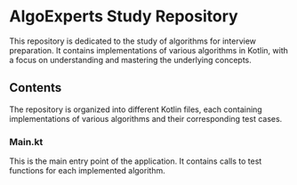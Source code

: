 # AlgoExperts Study Repository

This repository is dedicated to the study of algorithms for interview preparation. It contains implementations of various algorithms in Kotlin, with a focus on understanding and mastering the underlying concepts.

## Contents

The repository is organized into different Kotlin files, each containing implementations of various algorithms and their corresponding test cases.

### Main.kt

This is the main entry point of the application. It contains calls to test functions for each implemented algorithm.
